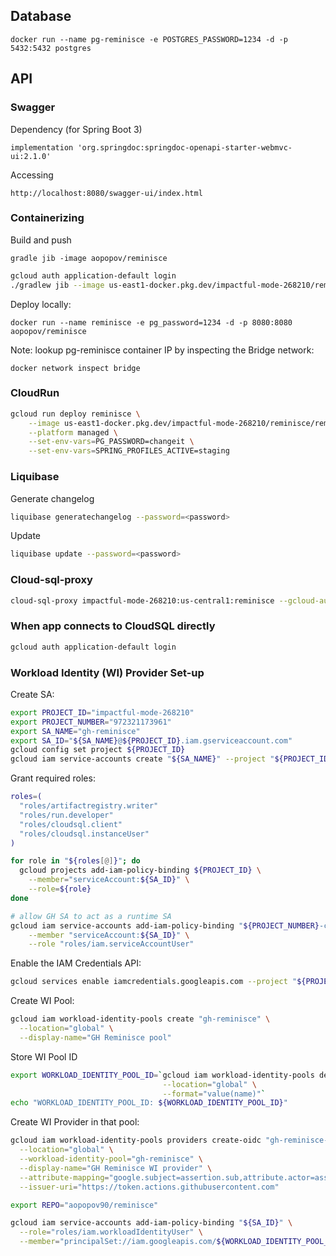 ## Database
```
docker run --name pg-reminisce -e POSTGRES_PASSWORD=1234 -d -p 5432:5432 postgres
```

## API

### Swagger
Dependency (for Spring Boot 3)
```
implementation 'org.springdoc:springdoc-openapi-starter-webmvc-ui:2.1.0'
```

Accessing
```
http://localhost:8080/swagger-ui/index.html
```

### Containerizing

Build and push
```
gradle jib -image aopopov/reminisce
```

```bash
gcloud auth application-default login
./gradlew jib --image us-east1-docker.pkg.dev/impactful-mode-268210/reminisce/reminisce
```

Deploy locally:
```
docker run --name reminisce -e pg_password=1234 -d -p 8080:8080 aopopov/reminisce
```

Note: lookup pg-reminisce container IP by inspecting the Bridge network:
```agsl
docker network inspect bridge
```

### CloudRun

```bash
gcloud run deploy reminisce \
    --image us-east1-docker.pkg.dev/impactful-mode-268210/reminisce/reminisce \
    --platform managed \
    --set-env-vars=PG_PASSWORD=changeit \
    --set-env-vars=SPRING_PROFILES_ACTIVE=staging
```

### Liquibase

Generate changelog
```bash
liquibase generatechangelog --password=<password>
```

Update
```bash
liquibase update --password=<password>
```

### Cloud-sql-proxy
```bash
cloud-sql-proxy impactful-mode-268210:us-central1:reminisce --gcloud-auth --port 5433
```

### When app connects to CloudSQL directly

```bash
gcloud auth application-default login
```

### Workload Identity (WI) Provider Set-up

Create SA:
```bash
export PROJECT_ID="impactful-mode-268210"
export PROJECT_NUMBER="972321173961"
export SA_NAME="gh-reminisce"
export SA_ID="${SA_NAME}@${PROJECT_ID}.iam.gserviceaccount.com"
gcloud config set project ${PROJECT_ID}
gcloud iam service-accounts create "${SA_NAME}" --project "${PROJECT_ID}"
```

Grant required roles:
```bash
roles=(
  "roles/artifactregistry.writer"
  "roles/run.developer"
  "roles/cloudsql.client"
  "roles/cloudsql.instanceUser"
)

for role in "${roles[@]}"; do
  gcloud projects add-iam-policy-binding ${PROJECT_ID} \
    --member="serviceAccount:${SA_ID}" \
    --role=${role}
done 

# allow GH SA to act as a runtime SA
gcloud iam service-accounts add-iam-policy-binding "${PROJECT_NUMBER}-compute@developer.gserviceaccount.com" \
    --member "serviceAccount:${SA_ID}" \
    --role "roles/iam.serviceAccountUser"
```

Enable the IAM Credentials API:
```bash
gcloud services enable iamcredentials.googleapis.com --project "${PROJECT_ID}"
```

Create WI Pool:
```bash
gcloud iam workload-identity-pools create "gh-reminisce" \
  --location="global" \
  --display-name="GH Reminisce pool"
```

Store WI Pool ID
```bash
export WORKLOAD_IDENTITY_POOL_ID=`gcloud iam workload-identity-pools describe "gh-reminisce" \
                                  --location="global" \
                                  --format="value(name)"`
echo "WORKLOAD_IDENTITY_POOL_ID: ${WORKLOAD_IDENTITY_POOL_ID}"
```

Create WI Provider in that pool:
```bash
gcloud iam workload-identity-pools providers create-oidc "gh-reminisce-provider" \
  --location="global" \
  --workload-identity-pool="gh-reminisce" \
  --display-name="GH Reminisce WI provider" \
  --attribute-mapping="google.subject=assertion.sub,attribute.actor=assertion.actor,attribute.repository=assertion.repository" \
  --issuer-uri="https://token.actions.githubusercontent.com"
```

```bash
export REPO="aopopov90/reminisce"

gcloud iam service-accounts add-iam-policy-binding "${SA_ID}" \
  --role="roles/iam.workloadIdentityUser" \
  --member="principalSet://iam.googleapis.com/${WORKLOAD_IDENTITY_POOL_ID}/attribute.repository/${REPO}"
```